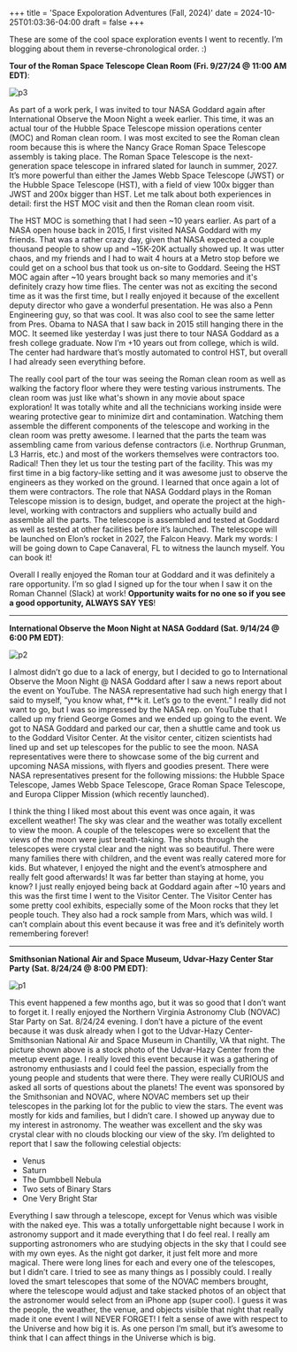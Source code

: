 +++
title = 'Space Expoloration Adventures (Fall, 2024)'
date = 2024-10-25T01:03:36-04:00
draft = false
+++

These are some of the cool space exploration events I went to recently. I’m blogging about them in reverse-chronological order. :)

**Tour of the Roman Space Telescope Clean Room (Fri. 9/27/24 @ 11:00 AM EDT)**:

![p3](/blog/20241025_Space_Adventures/goddard.png)

As part of a work perk, I was invited to tour NASA Goddard again after International Observe the Moon Night a week earlier. This time, it was an actual tour of the Hubble Space Telescope mission operations center (MOC) and Roman clean room. I was most excited to see the Roman clean room because this is where the Nancy Grace Roman Space Telescope assembly is taking place. The Roman Space Telescope is the next-generation space telescope in infrared slated for launch in summer, 2027. It’s more powerful than either the James Webb Space Telescope (JWST) or the Hubble Space Telescope (HST), with a field of view 100x bigger than JWST and 200x bigger than HST. Let me talk about both experiences in detail: first the HST MOC visit and then the Roman clean room visit.

The HST MOC is something that I had seen ~10 years earlier. As part of a NASA open house back in 2015, I first visited NASA Goddard with my friends. That was a rather crazy day, given that NASA expected a couple thousand people to show up and ~15K-20K actually showed up. It was utter chaos, and my friends and I had to wait 4 hours at a Metro stop before we could get on a school bus that took us on-site to Goddard. Seeing the HST MOC again after ~10 years brought back so many memories and it's definitely crazy how time flies. The center was not as exciting the second time as it was the first time, but I really enjoyed it because of the excellent deputy director who gave a wonderful presentation. He was also a Penn Engineering guy, so that was cool. It was also cool to see the same letter from Pres. Obama to NASA that I saw back in 2015 still hanging there in the MOC. It seemed like yesterday I was just there to tour NASA Goddard as a fresh college graduate. Now I’m +10 years out from college, which is wild. The center had hardware that’s mostly automated to control HST, but overall I had already seen everything before.

The really cool part of the tour was seeing the Roman clean room as well as walking the factory floor where they were testing various instruments. The clean room was just like what's shown in any movie about space exploration! It was totally white and all the technicians working inside were wearing protective gear to minimize dirt and contamination. Watching them assemble the different components of the telescope and working in the clean room was pretty awesome. I learned that the parts the team was assembling came from various defense contractors (i.e. Northrup Grunman, L3 Harris, etc.) and most of the workers themselves were contractors too. Radical! Then they let us tour the testing part of the facility. This was my first time in a big factory-like setting and it was awesome just to observe the engineers as they worked on the ground. I learned that once again a lot of them were contractors. The role that NASA Goddard plays in the Roman Telescope mission is to design, budget, and operate the project at the high-level, working with contractors and suppliers who actually build and assemble all the parts. The telescope is assembled and tested at Goddard as well as tested at other facilities before it’s launched. The telescope will be launched on Elon’s rocket in 2027, the Falcon Heavy. Mark my words: I will be going down to Cape Canaveral, FL to witness the launch myself. You can book it!

Overall I really enjoyed the Roman tour at Goddard and it was definitely a rare opportunity. I’m so glad I signed up for the tour when I saw it on the Roman Channel (Slack) at work! **Opportunity waits for no one so if you see a good opportunity, ALWAYS SAY YES**!

---

**International Observe the Moon Night at NASA Goddard (Sat. 9/14/24 @ 6:00 PM EDT)**:

![p2](/blog/20241025_Space_Adventures/moon.png)

I almost didn’t go due to a lack of energy, but I decided to go to International Observe the Moon Night @ NASA Goddard after I saw a news report about the event on YouTube. The NASA representative had such high energy that I said to myself, “you know what, f**k it. Let’s go to the event.” I really did not want to go, but I was so impressed by the NASA rep. on YouTube that I called up my friend George Gomes and we ended up going to the event. We got to NASA Goddard and parked our car, then a shuttle came and took us to the Goddard Visitor Center. At the visitor center, citizen scientists had lined up and set up telescopes for the public to see the moon. NASA representatives were there to showcase some of the big current and upcoming NASA missions, with flyers and goodies present. There were NASA representatives present for the following missions: the Hubble Space Telescope, James Webb Space Telescope, Grace Roman Space Telescope, and Europa Clipper Mission (which recently launched). 

I think the thing I liked most about this event was once again, it was excellent weather! The sky was clear and the weather was totally excellent to view the moon. A couple of the telescopes were so excellent that the views of the moon were just breath-taking. The shots through the telescopes were crystal clear and the night was so beautiful. There were many families there with children, and the event was really catered more for kids. But whatever, I enjoyed the night and the event’s atmosphere and really felt good afterwards! It was far better than staying at home, you know? I just really enjoyed being back at Goddard again after ~10 years and this was the first time I went to the Visitor Center. The Visitor Center has some pretty cool exhibits, especially some of the Moon rocks that they let people touch. They also had a rock sample from Mars, which was wild. I can’t complain about this event because it was free and it’s definitely worth remembering forever!

---

**Smithsonian National Air and Space Museum, Udvar-Hazy Center Star Party (Sat. 8/24/24 @ 8:00 PM EDT)**:

![p1](/blog/20241025_Space_Adventures/udvar.png)

This event happened a few months ago, but it was so good that I don’t want to forget it. I really enjoyed the Northern Virginia Astronomy Club (NOVAC) Star Party on Sat. 8/24/24 evening. I don’t have a picture of the event because it was dusk already when I got to the Udvar-Hazy Center-Smithsonian National Air and Space Museum in Chantilly, VA that night. The picture shown above is a stock photo of the Udvar-Hazy Center from the meetup event page. I really loved this event because it was a gathering of astronomy enthusiasts and I could feel the passion, especially from the young people and students that were there. They were really CURIOUS and asked all sorts of questions about the planets! The event was sponsored by the Smithsonian and NOVAC, where NOVAC members set up their telescopes in the parking lot for the public to view the stars. The event was mostly for kids and families, but I didn’t care. I showed up anyway due to my interest in astronomy. The weather was excellent and the sky was crystal clear with no clouds blocking our view of the sky. I’m delighted to report that I saw the following celestial objects:

* Venus
* Saturn
* The Dumbbell Nebula
* Two sets of Binary Stars
* One Very Bright Star

Everything I saw through a telescope, except for Venus which was visible with the naked eye. This was a totally unforgettable night because I work in astronomy support and it made everything that I do feel real. I really am supporting astronomers who are studying objects in the sky that I could see with my own eyes. As the night got darker, it just felt more and more magical. There were long lines for each and every one of the telescopes, but I didn’t care. I tried to see as many things as I possibly could. I really loved the smart telescopes that some of the NOVAC members brought, where the telescope would adjust and take stacked photos of an object that the astronomer would select from an iPhone app (super cool). I guess it was the people, the weather, the venue, and objects visible that night that really made it one event I will NEVER FORGET! I felt a sense of awe with respect to the Universe and how big it is. As one person I’m small, but it’s awesome to think that I can affect things in the Universe which is big. 
